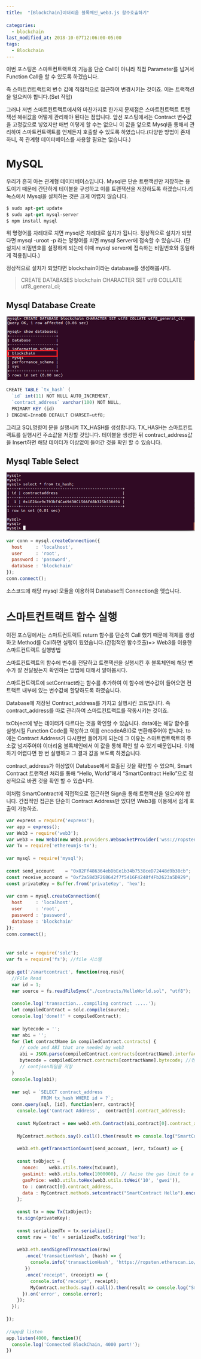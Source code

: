 ```yaml
---
title:  "[BlockChain]이더리움 블록체인_web3.js 함수호출하기"

categories:
  - blockchain
last_modified_at: 2018-10-07T12:06:00-05:00
tags:
  - Blockchain
---
```


이번 포스팅은 스마트컨트랙트의 기능을 단순 Call이 아니라 직접 Parameter를 넘겨서 Function Call을 할 수 있도록 하겠습니다.

즉 스마트컨트랙트의 변수 값에 직접적으로 접근하여 변경시키는 것이죠. 이는 트랙잭션을 일으켜야 합니다.(Set 작업)

그러나 저번 스마트컨트랙트에서와 마찬가지로 한가지 문제점은 스마트컨트랙트 트랜잭션 해쉬값을 어떻게 관리해야 된다는 점입니다. 앞선 포스팅에서는 Contract 변수값을 고정값으로 넣었지만 매번 이렇게 할 수는 없으니 이 값을 앞으로 Mysql을 통해서 관리하여 스마트컨트랙트를 언제든지 호출할 수 있도록 하였습니다.(다양한 방법이 존재하니, 꼭 관계형 데이터베이스를 사용할 필요는 없습니다.)

# MySQL
우리가 흔히 아는 관계형 데이터베이스입니다. Mysql은 단순 트랜잭션만 저장하는 용도이기 때문에 간단하게 테이블을 구성하고 이를 트랜잭션을 저장하도록 하겠습니다.리눅스에서 Mysql을 설치하는 것은 크게 어렵지 않습니다.

```js
$ sudo apt-get update
$ sudo apt-get mysql-server
$ npm install mysql
```

위 명령어를 차례대로 치면 mysql은 차례대로 설치가 됩니다. 정상적으로 설치가 되었다면 mysql -uroot -p 라는 명령어를 치면 mysql Server에 접속할 수 있습니다. (단 설치시 비밀번호를 설정하게 되는데 이때 mysql server에 접속하는 비밀번호와 동일하게 적용됩니다.)

정상적으로 설치가 되었다면 blockchain이라는 database를 생성해봅시다.

> CREATE DATABASES blockchain CHARACTER SET utf8 COLLATE utf8_general_ci;

## Mysql Database Create
![Image Alt 텍스트](/assets/img/database.png)

```js
CREATE TABLE `tx_hash` (
  `id` int(11) NOT NULL AUTO_INCREMENT,
  `contract_address` varchar(100) NOT NULL,
  PRIMARY KEY (id)
) ENGINE=InnoDB DEFAULT CHARSET=utf8;
```

그리고 SQL명령어 문을 실행시켜 TX_HASH를 생성합니다. TX_HASH는 스마트컨트랙트를 실행시킨 주소값을 저장할 것입니다. 테이블을 생성한 뒤 contract_address값을 Insert하면 해당 데이터가 이상없이 들어간 것을 확인 할 수 있습니다.


## Mysql Table Select
![Image Alt 텍스트](/assets/img/database_2.png)

```js
var conn = mysql.createConnection({
  host     : 'localhost',
  user     : 'root',
  password : 'password',
  database : 'blockchain'
});
conn.connect();
```

소스코드에 해당 mysql 모듈을 이용하여 Database의 Connection을 맺습니다.

# 스마트컨트랙트 함수 실행
이전 포스팅에서는 스마트컨트랙트 return 함수를 단순히 Call 했기 때문에 객체를 생성하고 Method를 Call하면 실행이 됬었습니다.(간접적인 함수호출)=> Web3를 이용한 스마트컨트랙트 실행방법

스마트컨트랙트의 함수에 변수를 전달하고 트랜잭션을 실행시킨 후 블록체인에 해당 변수가 잘 전달됬는지 확인하는 방법에 대해서 알아봅시다.


스마트컨트랙트에 setContract라는 함수를 추가하여 이 함수에 변수값이 들어오면 컨트랙트 내부에 있는 변수값에 할당하도록 하였습니다.


Database에 저장된 Contract_address를 가지고 실행시킨 코드입니다. 즉 contract_address를 따로 관리하여 스마트컨트랙트를 작동시키는 것이죠.

txObject에 넣는 데이터가 다르다는 것을 확인할 수 있습니다. data에는 해당 함수를 실행시킬 Function Code를 작성하고 이를 encodeABI()로 변환해주어야 합니다. to에는 Contract Address가 다시한번 들어가게 되는데 그 이유는 스마트컨트랙트의 주소값 넘겨주어야 이더리움 블록체인에서 이 값을 통해 확인 할 수 있기 때문입니다. 이해하기 어렵다면 한 번 실행하고 그 결과 값을 보도록 하겠습니다.


contract_address가 이상없이 Database에서 호출된 것을 확인할 수 있으며, Smart Contract 트랜잭션 처리를 통해 “Hello, World”에서 “SmartContract Hello”으로 정상적으로 바뀐 것을 확인 할 수 있습니다.

이처럼 SmartContract에 직접적으로 접근하면 Sign을 통해 트랜잭션을 일으켜야 합니다. 간접적인 접근은 단순히 Contract Address만 있다면 Web3를 이용해서 쉽게 호출이 가능하죠.

```js
var express = require('express');
var app = express();
var Web3 = require('web3');
var web3 = new Web3(new Web3.providers.WebsocketProvider('wss://ropsten.infura.io/ws'));
var Tx = require('ethereumjs-tx');

var mysql = require('mysql');

const send_account    = "0x82Ff486364ebDbEe1b34b7538ceD72448d9b38cb";
const receive_account = "0xf2a58d3F268642f7f5416F4248f4Fb2623a5D929";
const privateKey = Buffer.from('privateKey', 'hex');

var conn = mysql.createConnection({
  host     : 'localhost',
  user     : 'root',
  password : 'password',
  database : 'blockchain'
});
conn.connect();


var solc = require('solc');
var fs = require('fs'); //file 시스템

app.get('/smartcontract', function(req,res){
  //File Read
  var id = 1;
  var source = fs.readFileSync("./contracts/HelloWorld.sol", "utf8");

  console.log('transaction...compiling contract .....');
  let compiledContract = solc.compile(source);
  console.log('done!!' + compiledContract);

  var bytecode = '';
  var abi = '';
  for (let contractName in compiledContract.contracts) {
     // code and ABI that are needed by web3
     abi = JSON.parse(compiledContract.contracts[contractName].interface);
     bytecode = compiledContract.contracts[contractName].bytecode; //컨트랙트 생성시 바이트코드로 등록
     // contjson파일을 저장
  }
  console.log(abi);

  var sql = `SELECT contract_address
             FROM tx_hash WHERE id = ?`;
  conn.query(sql, [id], function(err, contract){
    console.log('Contract Address',  contract[0].contract_address);

    const MyContract = new web3.eth.Contract(abi,contract[0].contract_address);

    MyContract.methods.say().call().then(result => console.log("SmartContract Call: " + result));

    web3.eth.getTransactionCount(send_account, (err, txCount) => {

    const txObject = {
      nonce:    web3.utils.toHex(txCount),
      gasLimit: web3.utils.toHex(1000000), // Raise the gas limit to a much higher amount
      gasPrice: web3.utils.toHex(web3.utils.toWei('10', 'gwei')),
      to : contract[0].contract_address,
      data : MyContract.methods.setcontract("SmartContract Hello").encodeABI()
    };

    const tx = new Tx(txObject);
    tx.sign(privateKey);

    const serializedTx = tx.serialize();
    const raw = '0x' + serializedTx.toString('hex');

    web3.eth.sendSignedTransaction(raw)
       .once('transactionHash', (hash) => {
         console.info('transactionHash', 'https://ropsten.etherscan.io/tx/' + hash);
       })
       .once('receipt', (receipt) => {
         console.info('receipt', receipt);
         MyContract.methods.say().call().then(result => console.log("SmartContract Call: " + result));
      }).on('error', console.error);
    });
  });

});

//app을 listen
app.listen(4000, function(){
  console.log('Connected BlockChain, 4000 port!');
})
```
